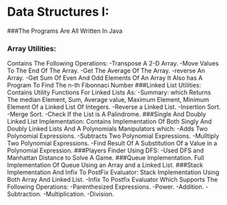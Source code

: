 # Data Structures I:
###The Programs Are All Written In Java
### Array Utilities:
Contains The Following Operations:
-Transpose A 2-D Array.
-Move Values To The End Of The Array.
-Get The Average Of The Array.
-reverse An Array.
-Get Sum Of Even And Odd Elements Of An Array
It Also has A Program To Find The n-th Fibonnaci Number
###Linked List Utilities:
Contains Utility Functions For Linked Lists As:
-Summary: which Returns The median Element, Sum, Average value, Maximum Element, Minimum Element Of a Linked List Of Integers.
-Reverse a Linked List.
-Insertion Sort.
-Merge Sort.
-Check If the List is A Palindrome.
###Single And Doubly Linked List Implementation:
Contains Implementation Of Both Singly And Doubly Linked Lists And A Polynomials Manipulators which:
-Adds Two Polynomial Expressions.
-Subtracts Two Polynomial Expressions.
-Mulltiply Two Polynomial Expressions.
-Find Result Of A Substitution Of a Value in a Polynomial Expression.
###Players Finder Using DFS:
-Used DFS and Manhattan Distance to Solve A Game.
###Queue Implementation.
Full Implementation Of Queue Using an Array and a Linked List.
###Stack Implementation And Infix To PostFix Evaluator:
Stack Implementation Using Both Array And Linked List.
-Infix To Postfix Evaluator Which Supports The Following Operations:
-Parenthesized Expressions.
-Power.
-Addition.
-Subtraction.
-Multiplication.
-Division.

